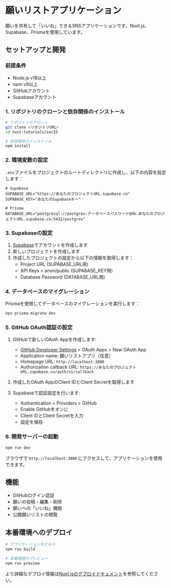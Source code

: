 # 願いリストアプリケーション

願いを共有して「いいね」できるSNSアプリケーションです。Nuxt.js、Supabase、Prismaを使用しています。

## セットアップと開発

### 前提条件
- Node.js v18以上
- npm v9以上
- GitHubアカウント
- Supabaseアカウント

### 1. リポジトリのクローンと依存関係のインストール

```bash
# リポジトリのクローン
git clone <リポジトリURL>
cd nuxt-tutorials/sec15

# 依存関係のインストール
npm install
```

### 2. 環境変数の設定

`.env`ファイルをプロジェクトのルートディレクトリに作成し、以下の内容を設定します：

```
# Supabase
SUPABASE_URL="https://あなたのプロジェクトURL.supabase.co"
SUPABASE_KEY="あなたのSupabaseキー"

# Prisma
DATABASE_URL="postgresql://postgres:データベースパスワード@db.あなたのプロジェクトURL.supabase.co:5432/postgres"
```

### 3. Supabaseの設定

1. [Supabase](https://supabase.com)でアカウントを作成します
2. 新しいプロジェクトを作成します
3. 作成したプロジェクトの設定から以下の情報を取得します：
   - Project URL (SUPABASE_URL用)
   - API Keys > anon/public (SUPABASE_KEY用)
   - Database Password (DATABASE_URL用)

### 4. データベースのマイグレーション

Prismaを使用してデータベースのマイグレーションを実行します：

```bash
npx prisma migrate dev
```

### 5. GitHub OAuth認証の設定

1. GitHubで新しいOAuth Appを作成します:
   - [GitHub Developer Settings](https://github.com/settings/developers) > OAuth Apps > New OAuth App
   - Application name: 願いリストアプリ（任意）
   - Homepage URL: `http://localhost:3000`
   - Authorization callback URL: `https://あなたのプロジェクトURL.supabase.co/auth/v1/callback`

2. 作成したOAuth AppのClient IDとClient Secretを取得します

3. Supabaseで認証設定を行います:
   - Authentication > Providers > GitHub
   - Enable GitHubをオンに
   - Client IDとClient Secretを入力
   - 設定を保存

### 6. 開発サーバーの起動

```bash
npm run dev
```

ブラウザで `http://localhost:3000` にアクセスして、アプリケーションを使用できます。

## 機能

- GitHubログイン認証
- 願いの投稿・編集・削除
- 願いへの「いいね」機能
- 公開願いリストの閲覧

## 本番環境へのデプロイ

```bash
# アプリケーションをビルド
npm run build

# 本番環境のプレビュー
npm run preview
```

より詳細なデプロイ情報は[Nuxt.jsのデプロイドキュメント](https://nuxt.com/docs/getting-started/deployment)を参照してください。
